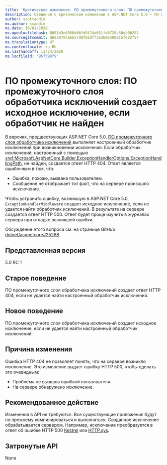 ```yaml
---
title: 'Критическое изменение. ПО промежуточного слоя: ПО промежуточного слоя обработчика исключений создает исходное исключение, если обработчик не найден'
description: Сведения о критическом изменении в ASP.NET Core 5.0 — ПО промежуточного слоя. ПО промежуточного слоя обработчика исключений создает исходное исключение, если обработчик не найден
author: scottaddie
ms.author: scaddie
ms.date: 10/01/2020
ms.openlocfilehash: 8801d3e6950d66fd9f24e051fd8729c50eb0b282
ms.sourcegitcommit: d8020797a6657d0fbbdff362b80300815f682f94
ms.translationtype: HT
ms.contentlocale: ru-RU
ms.lasthandoff: 11/24/2020
ms.locfileid: "95759979"
---
```

# <a name="middleware-exception-handler-middleware-throws-original-exception-if-handler-not-found"></a>ПО промежуточного слоя: ПО промежуточного слоя обработчика исключений создает исходное исключение, если обработчик не найден

В версиях, предшествующих ASP.NET Core 5.0, [ПО промежуточного слоя обработчика исключений](xref:Microsoft.AspNetCore.Builder.ExceptionHandlerExtensions.UseExceptionHandler%2A) выполняет настроенный обработчик исключений при возникновении исключения. Если обработчик исключений, настроенный с помощью <xref:Microsoft.AspNetCore.Builder.ExceptionHandlerOptions.ExceptionHandlingPath>, не найден, создается ответ HTTP 404. Ответ является ошибочным в том, что:

* Ошибка, похоже, вызвана пользователем.
* Сообщение не отображает тот факт, что на сервере произошло исключение.

Чтобы устранить ошибку, возникшую в ASP.NET Core 5.0, `ExceptionHandlerMiddleware` создает исходное исключение, если не удается найти обработчик исключений. В результате на сервере создается ответ HTTP 500. Ответ будет проще изучить в журналах сервера при отладке возникшей ошибки.

Обсуждение этого вопроса см. на странице GitHub [dotnet/aspnetcore#25288](https://github.com/dotnet/aspnetcore/issues/25288).

## <a name="version-introduced"></a>Представленная версия

5.0 RC 1

## <a name="old-behavior"></a>Старое поведение

ПО промежуточного слоя обработчика исключений создает ответ HTTP 404, если не удается найти настроенный обработчик исключений.

## <a name="new-behavior"></a>Новое поведение

ПО промежуточного слоя обработчика исключений создает исходное исключение, если не удается найти настроенный обработчик исключений.

## <a name="reason-for-change"></a>Причина изменения

Ошибка HTTP 404 не позволяет понять, что на сервере возникло исключение. Это изменение выдает ошибку HTTP 500, чтобы сделать это очевидным:

* Проблема не вызвана ошибкой пользователя.
* На сервере обнаружено исключение.

## <a name="recommended-action"></a>Рекомендованное действие

Изменения в API не требуются. Все существующие приложения будут по прежнему компилироваться и выполняться. Созданное исключение обрабатывается сервером. Например, исключение преобразуется в ответ об ошибке HTTP 500 [Kestrel](/aspnet/core/fundamentals/servers/kestrel) или [HTTP.sys](/aspnet/core/fundamentals/servers/httpsys).

## <a name="affected-apis"></a>Затронутые API

None

<!--

### Category

ASP.NET Core

### Affected APIs

Not detectable via API analysis

-->
